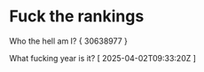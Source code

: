 # Fuck the rankings

Who the hell am I?
{ 30638977 }

What fucking year is it?
[ 2025-04-02T09:33:20Z ]

